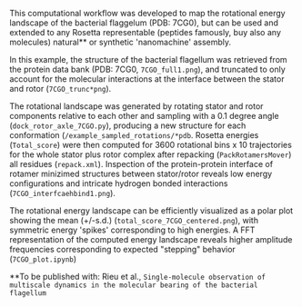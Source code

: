 This computational workflow was developed to map the rotational energy landscape of the bacterial flaggelum (PDB: 7CG0), but can be used and extended to any Rosetta representable (peptides famously, buy also any molecules) natural** or synthetic 'nanomachine' assembly. 



  In this example, the structure of the bacterial flagellum was retrieved from the protein data bank (PDB: 7CG0, `7CGO_full1.png`), and truncated to only account for the molecular interactions at the interface between the stator and rotor (`7CGO_trunc*png`). 

  The rotational landscape was generated by rotating stator and rotor components relative to each other and sampling with a 0.1 degree angle (`dock_rotor_axle_7CGO.py`), producing a new structure for each conformation (`/example_sampled_rotations/*pdb`. Rosetta energies (`Total_score`) were then computed for 3600 rotational bins x 10 trajectories for the whole stator plus rotor complex after repacking (`PackRotamersMover`) all residues (`repack.xml`). Inspection of the protein-protein interface of rotamer minizimed structures between stator/rotor reveals low energy configurations and intricate hydrogen bonded interactions (`7CGO_interfcaehbind1.png`). 

  The rotational energy landscape can be efficiently visualized as a polar plot showing the mean (+/-s.d.) (`total_score_7CGO_centered.png`), with symmetric energy 'spikes' corresponding to high energies. A FFT representation of the computed energy landscape reveals higher amplitude frequencies corresponding to expected "stepping" behavior (`7CGO_plot.ipynb`)




**To be published with: Rieu et al., `Single-molecule observation of multiscale dynamics in the molecular bearing of the bacterial flagellum`

